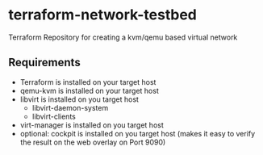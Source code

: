 # terraform-network-testbed
Terraform Repository for creating a kvm/qemu based virtual network

Requirements
------------
* Terraform is installed on your target host
* qemu-kvm is installed on your target host
* libvirt is installed on you target host
    * libvirt-daemon-system
    * libvirt-clients
* virt-manager is installed on you target host
* optional: cockpit is installed on you target host (makes it easy to verify the result on the web overlay on Port 9090)